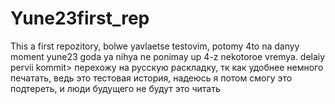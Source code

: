 # Yune23first_rep
This a first repozitory, bolwe yavlaetse testovim, potomy 4to na danyy moment yune23 goda ya nihya ne ponimay
up 4-z nekotoroe vremya. delaiy pervii kommit> перехожу на русскую раскладку, тк как удобнее немного печатать, ведь это тестовая история, надеюсь я потом смогу это подтереть, и люди будущего не будут это читать 
